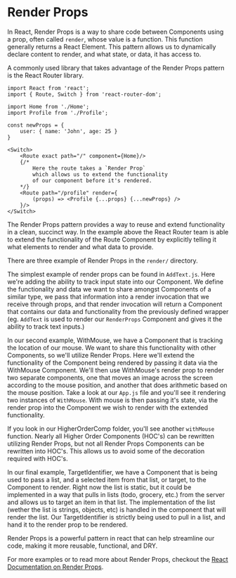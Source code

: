 # Render Props

In React, Render Props is a way to share code between Components using a prop, often called `render`, whose value is a function. This function generally returns a React Element. This pattern allows us to dynamically declare content to render, and what state, or data, it has access to.

A commonly used library that takes advantage of the Render Props pattern is the React Router library.

```
import React from 'react';
import { Route, Switch } from 'react-router-dom';

import Home from './Home';
import Profile from './Profile';

const newProps = {
    user: { name: 'John', age: 25 }
}

<Switch>
    <Route exact path="/" component={Home}/>
    {/*
        Here the route takes a `Render Prop`
        which allows us to extend the functionality
        of our component before it's rendered.
    */}
    <Route path="/profile" render={
        (props) => <Profile {...props} {...newProps} />
    }/>
</Switch>
```

The Render Props pattern provides a way to reuse and extend functionality in a clean, succinct way. In the example above the React Router team is able to extend the functionality of the Route Component by explicitly telling it what elements to render and what data to provide.

There are three example of Render Props in the `render/` directory.

The simplest example of render props can be found in `AddText.js`. Here we're adding the ability to track input state into our Component. We define the functionality and data we want to share amongst Components of a similar type, we pass that information into a render invocation that we receive through props, and that render invocation will return a Component that contains our data and functionality from the previously defined wrapper (eg. `AddText` is used to render our `RenderProps` Component and gives it the ability to track text inputs.)

In our second example, WithMouse, we have a Component that is tracking the location of our mouse. We want to share this functionality with other Components, so we'll utilize Render Props. Here we'll extend the functionality of the Component being rendered by passing it data via the WithMouse Component. We'll then use WithMouse's render prop to render two separate components, one that moves an image across the screen according to the mouse position, and another that does arithmetic based on the mouse position. Take a look at our `App.js` file and you'll see it rendering two instances of `WithMouse`. With mouse is then passing it's state, via the render prop into the Component we wish to render with the extended functionality.

If you look in our HigherOrderComp folder, you'll see another `withMouse` function. Nearly all Higher Order Components (HOC's) can be rewritten utilizing Render Props, but not all Render Props Components can be rewritten into HOC's. This allows us to avoid some of the decoration required with HOC's.

In our final example, TargetIdentifier, we have a Component that is being used to pass a list, and a selected item from that list, or target, to the Component to render. Right now the list is static, but it could be implemented in a way that pulls in lists (todo, grocery, etc.) from the server and allows us to target an item in that list. The implementation of the list (wether the list is strings, objects, etc) is handled in the component that will render the list. Our TargetIdentifier is strictly being used to pull in a list, and hand it to the render prop to be rendered. 

Render Props is a powerful pattern in react that can help streamline our code, making it more reusable, functional, and DRY.

For more examples or to read more about Render Props, checkout the <a href="https://reactjs.org/docs/render-props.html">React Documentation on Render Props</a>.
